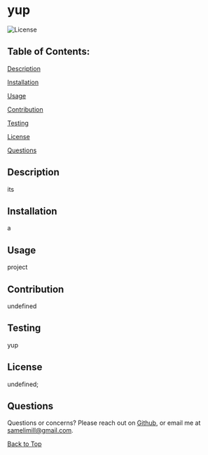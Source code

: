 # yup
  ![License](https://img.shields.io/badge/License-MIT-blue.svg)
  ## Table of Contents:
  [Description](#Description)

  [Installation](#Installation)

  [Usage](#Usage)

  [Contribution](#Contribution)

  [Testing](#Testing)

  [License](#License)

  [Questions](#Questions)


  ## Description
its
  ## Installation
a
  ## Usage
project
  ## Contribution
undefined
  ## Testing
yup
  ## License
undefined;
  ## Questions
Questions or concerns? Please reach out on [Github](https://www.github.com/samelimill), or email me at [samelimill@gmail.com](mailto:samelimill@gmail.com).


  [Back to Top](#table-of-contents)